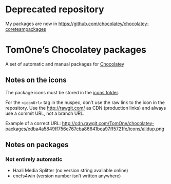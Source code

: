 # Deprecated repository

My packages are now in https://github.com/chocolatey/chocolatey-coreteampackages

# TomOne’s Chocolatey packages

A set of automatic and manual packages for [Chocolatey](https://chocolatey.org/)

## Notes on the icons

The package icons must be stored in the [icons folder](https://github.com/TomOne/chocolatey-packages/tree/master/icons).

For the `<iconUrl>` tag in the nuspec, don’t use the raw link to the icon in the repository. Use the http://rawgit.com/ as CDN (production links) and always use a commit URL, not a branch URL.

Example of a correct URL: http://cdn.rawgit.com/TomOne/chocolatey-packages/edba4a5849ff756e767cba86641bea97ff5721fe/icons/alldup.png

## Notes on packages

### Not entirely automatic

* Haali Media Splitter (no version string available online)
* encfs4win (version number isn’t written anywhere)
